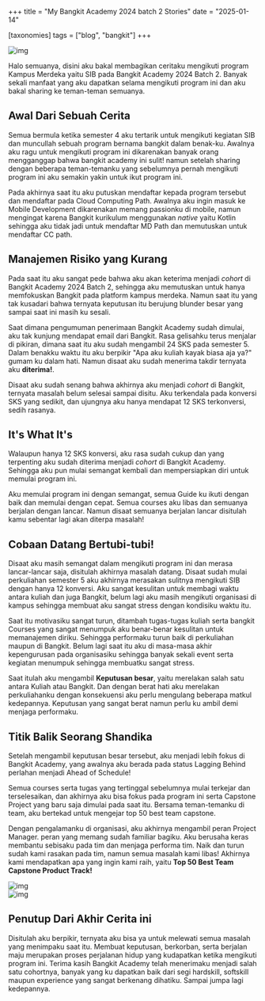 +++
title = "My Bangkit Academy 2024 batch 2 Stories"
date = "2025-01-14"

[taxonomies]
tags = ["blog", "bangkit"]
+++

![img](https://assets-a1.kompasiana.com/items/album/2023/07/06/whatsapp-image-2023-07-06-at-11-14-46-pm-64a6e951e1a16713c0148fd2.jpeg?t=o&v=1200)


Halo semuanya, disini aku bakal membagikan ceritaku mengikuti program Kampus Merdeka yaitu SIB pada Bangkit Academy 2024 Batch 2. Banyak sekali manfaat yang aku dapatkan selama mengikuti program ini dan aku bakal sharing ke teman-teman semuanya.

## Awal Dari Sebuah Cerita
Semua bermula ketika semester 4 aku tertarik untuk mengikuti kegiatan SIB dan muncullah sebuah program bernama bangkit dalam benak-ku. Awalnya aku ragu untuk mengikuti program ini dikarenakan banyak orang mengganggap bahwa bangkit academy ini sulit! namun setelah sharing dengan beberapa teman-temanku yang sebelumnya pernah mengikuti program ini aku semakin yakin untuk ikut program ini.

Pada akhirnya saat itu aku putuskan mendaftar kepada program tersebut dan mendaftar pada Cloud Computing Path. Awalnya aku ingin masuk ke Mobile Development dikarenakan memang passionku di mobile, namun mengingat karena Bangkit kurikulum menggunakan _native_ yaitu Kotlin sehingga aku tidak jadi untuk mendaftar MD Path dan memutuskan untuk mendaftar CC path.

## Manajemen Risiko yang Kurang
Pada saat itu aku sangat pede bahwa aku akan keterima menjadi _cohort_ di Bangkit Academy 2024 Batch 2, sehingga aku memutuskan untuk hanya memfokuskan Bangkit pada platform kampus merdeka. Namun saat itu yang tak kusadari bahwa ternyata keputusan itu berujung blunder besar yang sampai saat ini masih ku sesali.

Saat dimana pengumuman penerimaan Bangkit Academy sudah dimulai, aku tak kunjung mendapat email dari Bangkit. Rasa gelisahku terus menjalar di pikiran, dimana saat itu aku sudah mengambil 24 SKS pada semester 5. Dalam benakku waktu itu aku berpikir "Apa aku kuliah kayak biasa aja ya?" gumam ku dalam hati. Namun disaat aku sudah menerima takdir ternyata aku **diterima!**.

Disaat aku sudah senang bahwa akhirnya aku menjadi *cohort* di Bangkit, ternyata masalah belum selesai sampai disitu. Aku terkendala pada konversi SKS yang sedikit, dan ujungnya aku hanya mendapat 12 SKS terkonversi, sedih rasanya.

## It's What It's

Walaupun hanya 12 SKS konversi, aku rasa sudah cukup dan yang terpenting aku sudah diterima menjadi *cohort* di Bangkit Academy. Sehingga aku pun mulai semangat kembali dan mempersiapkan diri untuk memulai program ini.

Aku memulai program ini dengan semangat, semua Guide ku ikuti dengan baik dan memulai dengan cepat. Semua courses aku libas dan semuanya berjalan dengan lancar. Namun disaat semuanya berjalan lancar disitulah kamu sebentar lagi akan diterpa masalah!

## Cobaan Datang Bertubi-tubi!
Disaat aku masih semangat dalam mengikuti program ini dan merasa lancar-lancar saja, disitulah akhirnya masalah datang. Disaat sudah mulai perkuliahan semester 5 aku akhirnya merasakan sulitnya mengikuti SIB dengan hanya 12 konversi. Aku sangat kesulitan untuk membagi waktu antara kuliah dan juga Bangkit, belum lagi aku masih mengikuti organisasi di kampus sehingga membuat aku sangat stress dengan kondisiku waktu itu.

Saat itu motivasiku sangat turun, ditambah tugas-tugas kuliah serta bangkit Courses yang sangat menumpuk aku benar-benar kesulitan untuk memanajemen diriku. Sehingga performaku turun baik di perkuliahan maupun di Bangkit. Belum lagi saat itu aku di masa-masa akhir kepengurusan pada organisasiku sehingga banyak sekali event serta kegiatan menumpuk sehingga membuatku sangat stress.

Saat itulah aku mengambil **Keputusan besar**, yaitu merelakan salah satu antara Kuliah atau Bangkit. Dan dengan berat hati aku merelakan perkuliahanku dengan konsekuensi aku perlu mengulang beberapa matkul kedepannya. Keputusan yang sangat berat namun perlu ku ambil demi menjaga performaku.

## Titik Balik Seorang Shandika
Setelah mengambil keputusan besar tersebut, aku menjadi lebih fokus di Bangkit Academy, yang awalnya aku berada pada status Lagging Behind perlahan menjadi Ahead of Schedule!

Semua courses serta tugas yang tertinggal sebelumnya mulai terkejar dan terselesaikan, dan akhirnya aku bisa fokus pada program ini serta Capstone Project yang baru saja dimulai pada saat itu. Bersama teman-temanku di team, aku bertekad untuk mengejar top 50 best team capstone. 

Dengan pengalamanku di organisasi, aku akhirnya mengambil peran Project Manager. peran yang memang sudah familiar bagiku. Aku berusaha keras membantu sebisaku pada tim dan menjaga performa tim. Naik dan turun sudah kami rasakan pada tim, namun semua masalah kami libas! Akhirnya kami mendapatkan apa yang ingin kami raih, yaitu **Top 50 Best Team Capstone Product Track!**

![img](https://i.pinimg.com/736x/2f/17/6c/2f176cde46be3d40e9e88586ff83e915.jpg)
<br>
![img](https://i.pinimg.com/736x/e3/cc/c2/e3ccc279ea3e1bd3ab57f111fa0d4f2e.jpg)



## Penutup Dari Akhir Cerita ini

Disitulah aku berpikir, ternyata aku bisa ya untuk melewati semua masalah yang menimpaku saat itu. Membuat keputusan, berkorban, serta berjalan maju merupakan proses perjalanan hidup yang kudapatkan ketika mengikuti program ini. Terima kasih Bangkit Academy telah menerimaku menjadi salah satu cohortnya, banyak yang ku dapatkan baik dari segi hardskill, softskill maupun experience yang sangat berkenang dihatiku. Sampai jumpa lagi kedepannya.